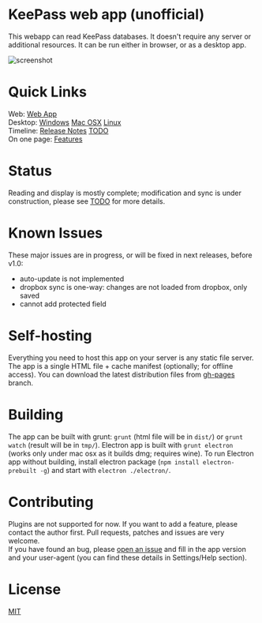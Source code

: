 # KeePass web app (unofficial)

This webapp can read KeePass databases. It doesn't require any server or additional resources.
It can be run either in browser, or as a desktop app. 

![screenshot](https://habrastorage.org/files/bfb/51e/d8d/bfb51ed8d19847d8afb827c4fbff7dd5.png)

# Quick Links

Web: [Web App](https://antelle.github.io/keeweb/)  
Desktop: [Windows](https://github.com/antelle/keeweb/releases/download/v0.1.1/KeeWeb.win32.exe)
[Mac OSX](https://github.com/antelle/keeweb/releases/download/v0.1.1/KeeWeb.mac.dmg)
[Linux](https://github.com/antelle/keeweb/releases/download/v0.1.1/KeeWeb.linux.x64.zip)  
Timeline: [Release Notes](release-notes.md)
[TODO](TODO.md)  
On one page: [Features](features.md)  

# Status

Reading and display is mostly complete; modification and sync is under construction, please see [TODO](TODO.md) for more details.

# Known Issues

These major issues are in progress, or will be fixed in next releases, before v1.0:

- auto-update is not implemented
- dropbox sync is one-way: changes are not loaded from dropbox, only saved
- cannot add protected field

# Self-hosting

Everything you need to host this app on your server is any static file server. The app is a single HTML file + cache manifest (optionally; for offline access).
You can download the latest distribution files from [gh-pages](https://github.com/antelle/keeweb/tree/gh-pages) branch.

# Building

The app can be built with grunt: `grunt` (html file will be in `dist/`) or `grunt watch` (result will be in `tmp/`).
Electron app is built with `grunt electron` (works only under mac osx as it builds dmg; requires wine).
To run Electron app without building, install electron package (`npm install electron-prebuilt -g`) and start with `electron ./electron/`.

# Contributing

Plugins are not supported for now. If you want to add a feature, please contact the author first. Pull requests, patches and issues are very welcome.  
If you have found an bug, please [open an issue](https://github.com/antelle/keeweb/issues/new) and fill in the app version and your user-agent 
(you can find these details in Settings/Help section).

# License

[MIT](https://github.com/antelle/keeweb/blob/master/MIT-LICENSE.txt)
